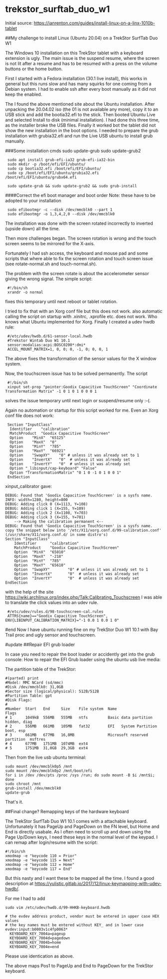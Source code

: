 # trekstor_surftab_duo_w1

Initial source: https://ianrenton.com/guides/install-linux-on-a-linx-1010b-tablet

##My challenge to install Linux (Ubuntu 20.04) on a TrekStor SurfTab Duo W1

The Windows 10 installation on this TrekStor tablet with a keyboard extension is ugly. The main issue is the suspend resume, where the screen is not lit after a resume and has to be resumed with a press on the volume buttons or the home button.

First I started with a Fedora installation (30.1 live install), this works in general but this runs slow and has many squirks for one coming from a Debian system. I had to enable ssh after every boot manually as it did not keep the enabled.

The I found the above mentioned site about the Ubuntu installation. After unpacking the 20.04.02 iso (the 01 is not available any more), copy it to an USB stick and add the bootia32.efi to the stick. Then booted Ubuntu Live and selected Install to disk (minimal installation). I had done this three time, as the installer broke the USB files. Finally it worked bot the tablet did not show the new installation in the boot options. I needed to prepare the grub installation with grubia32.efi and run the Live USB ubuntu to install grub manually.

###Some installation cmds
     sudo update-grub
     sudo update-grub2

     sudo apt install grub-efi-ia32 grub-efi-ia32-bin
     sudo mkdir -p /boot/efi/EFI/ubuntu/
     sudo cp bootia32.efi /boot/efi/EFI/ubuntu/
     sudo cp /boot/efi/EFI/ubuntu/grubia32.efi /boot/efi/EFI/ubuntu/grubx64.efi

     sudo update-grub && sudo update-grub2 && sudo grub-install

####Correct the efi boot manager and boot order
Note: these have to be adopted to your installation

     sudo efibootmgr -c --disk /dev/mmcblk0 --part 1
     sudo efibootmgr -o 1,3,4,2,0 --disk /dev/mmcblk0 


The installation was done with the screen rotated incorrectly to inverted (upside down) all the time.

Then more challenges began. The screen rotation is wrong and the touch screen seems to be mirrored for the X-axis.

Fortunately I had ssh access, the keyboard and mouse pad and some scripts that where able to fix the screen rotation and touch screen issue (see rotate-normal.sh and touch-normal.sh).

The problem with the screen rotate is about the accelerometer sensor giving the wrong signal. The simple script:

     #!/bin/sh
     xrandr -o normal

fixes this temporary until next reboot or tablet rotation.

I tried to fix that with an Xorg conf file but this does not work. also automatic calling the script on startup with .xinitrc, .xprofile etc. does not work. Who knows what Ubuntu implemented for Xorg. Finally I created a udev hwdb rule:

     #/etc/udev/hwdb.d/61-sensor-local.hwdb
     #Trekstor Wintab Duo W1 10.1
     sensor:modalias:acpi:BOSC0200*:dmi*
     ACCEL_MOUNT_MATRIX=1, 0, 0; 0, -1, 0; 0, 0, 1

The above fixes the transformation of the sensor values for the X window system.

Now, the touchscreen issue has to be solved permanently. The script 

     #!/bin/sh
     xinput set-prop "pointer:Goodix Capacitive TouchScreen" "Coordinate Transformation Matrix" -1 0 1 0 1 0 0 0 1

solves the issue temporary until next login or suspend/resume only :-(.

Again no automation or startup for this script worked for me. Even an Xorg conf file does not work:

     Section "InputClass"
	  Identifier	"calibration"
	  MatchProduct	"Goodix Capacitive TouchScreen"
	  Option	"MinX"	"65125"
	  Option	"MaxX"	"0"
	  Option	"MinY"	"785"
	  Option	"MaxY"	"66921"
	  Option	"SwapXY"	"0" # unless it was already set to 1
	  Option	"InvertX"	"0"  # unless it was already set
	  Option	"InvertY"	"0"  # unless it was already set
	  Option "_libinput/cap-keyboard" "False"
	  Option "TransformationMatrix" "0 1 0 -1 0 1 0 0 1"
     EndSection

xinput_calibrator gave:

    DEBUG: Found that 'Goodix Capacitive TouchScreen' is a sysfs name.
    INFO: width=1280, height=800
    DEBUG: Adding click 0 (X=1113, Y=108)
    DEBUG: Adding click 1 (X=155, Y=109)
    DEBUG: Adding click 2 (X=1108, Y=703)
    DEBUG: Adding click 3 (X=155, Y=701)
        --> Making the calibration permanent <--
    DEBUG: Found that 'Goodix Capacitive TouchScreen' is a sysfs name.
    copy the snippet below into '/etc/X11/xorg.conf.d/99-calibration.conf' (/usr/share/X11/xorg.conf.d/ in some distro's)
    Section "InputClass"
        Identifier      "calibration"
        MatchProduct    "Goodix Capacitive TouchScreen"
        Option  "MinX"  "65010"
        Option  "MaxX"  "-218"
        Option  "MinY"  "785"
        Option  "MaxY"  "65610"
        Option  "SwapXY"        "0" # unless it was already set to 1
        Option  "InvertX"       "0"  # unless it was already set
        Option  "InvertY"       "0"  # unless it was already set
    EndSection

with the help of the site https://wiki.archlinux.org/index.php/Talk:Calibrating_Touchscreen I was able to translate the click values into an udev rule.

     #/etc/udev/rules.d/98-touchscreen-cal.rules
     ATTRS{name}=="Goodix Capacitive TouchScreen", ENV{LIBINPUT_CALIBRATION_MATRIX}="-1 0.0 1 0.0 1 0"

#end
Now I have ubuntu running fine on my TrekStor Duo W1 10.1 with Bay Trail proc and ugly sensor and touchscreen.

#update
##Repair EFI grub loader

In case you need to repair the boot loader or accidently get into the grub console: How to repair the EFI Grub loader using the ubuntu usb live media:

The partition table of the TrekStor:

    #(parted) print                                                            
    #Model: MMC NCard (sd/mmc)
    #Disk /dev/mmcblk0: 31,0GB
    #Sector size (logical/physical): 512B/512B
    #Partition Table: gpt
    #Disk Flags: 
    #
    #Number  Start   End     Size    File system  Name                       Flags
    # 1      1049kB  556MB   555MB   ntfs         Basic data partition          hidden, diag
    # 2      556MB   661MB   105MB   fat32        EFI   System Partition          boot, esp
    # 3      661MB   677MB   16,8MB               Microsoft reserved partition  msftres
    # 4      677MB   1751MB  1074MB  ext4
    # 5      1751MB  31,0GB  29,3GB  ext4

Then from the live usb ubuntu terminal:

    sudo mount /dev/mmcblk0p5 /mnt
    sudo mount /dev/mmcblk0p2 /mnt/boot/efi
    for i in /dev /dev/pts /proc /sys /run; do sudo mount -B $i /mnt$i; done
    sudo chroot /mnt
    grub-install /dev/mmcblk0
    update-grub  

That's it.

##Final change? Remapping keys of the hardware keyboard

The TrekStor SurfTab Duo W1 10.1 comes with a attachable keyboard. Unfortunately it has PageUp and PageDown on the FN level, but Home and End is directly usabale. As I often need to scroll up and down using the Page Up/Down keys, I need these keys in the normal level of the keypad. I can remap after login/resume with the script:

    #!/bin/sh
    xmodmap -e "keycode 110 = Prior"
    xmodmap -e "keycode 115 = Next"
    xmodmap -e "keycode 112 = Home"
    xmodmap -e "keycode 117 = End"

But this nasty and I want these to be mapped all the time. I found a good description at https://yulistic.gitlab.io/2017/12/linux-keymapping-with-udev-hwdb/.

For me I had to add 

    sudo vim /etc/udev/hwdb.d/99-HHKB-keyboard.hwdb
    
    # the evdev address product, vendor must be entered in upper case HEX values
    # the key names must be entered without KEY_ and in lower case
    evdev:input:b0003v1c4fp0063*
      KEYBOARD_KEY_7004a=pageup
      KEYBOARD_KEY_7004d=pagedown
      KEYBOARD_KEY_7004b=home
      KEYBOARD_KEY_7004e=end

Please use identication as above.

The above maps Pos1 to PageUp and End to PageDown for the TrekStor keyboard.



